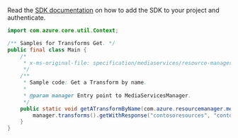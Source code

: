 Read the [SDK documentation](https://github.com/Azure/azure-sdk-for-java/blob/azure-resourcemanager-mediaservices_2.0.0/sdk/mediaservices/azure-resourcemanager-mediaservices/README.md) on how to add the SDK to your project and authenticate.

```java
import com.azure.core.util.Context;

/** Samples for Transforms Get. */
public final class Main {
    /*
     * x-ms-original-file: specification/mediaservices/resource-manager/Microsoft.Media/stable/2021-11-01/examples/transforms-get-by-name.json
     */
    /**
     * Sample code: Get a Transform by name.
     *
     * @param manager Entry point to MediaServicesManager.
     */
    public static void getATransformByName(com.azure.resourcemanager.mediaservices.MediaServicesManager manager) {
        manager.transforms().getWithResponse("contosoresources", "contosomedia", "sampleTransform", Context.NONE);
    }
}
```
